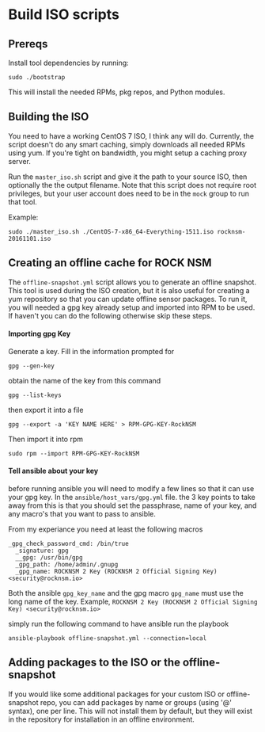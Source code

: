 # Build ISO scripts

## Prereqs

Install tool dependencies by running:

```
sudo ./bootstrap
```

This will install the needed RPMs, pkg repos, and Python modules.

## Building the ISO

You need to have a working CentOS 7 ISO, I think any will do. Currently,
the script doesn't do any smart caching, simply downloads all needed RPMs
using yum. If you're tight on bandwidth, you might setup a caching proxy
server.

Run the `master_iso.sh` script and give it the path to your
source ISO, then optionally the the output filename. Note that this script does
not require root privileges, but your user account does need to be in the `mock`
group to run that tool.

Example:
```
sudo ./master_iso.sh ./CentOS-7-x86_64-Everything-1511.iso rocknsm-20161101.iso
```

## Creating an offline cache for ROCK NSM

The `offline-snapshot.yml` script allows you to generate an offline snapshot. This
tool is used during the ISO creation, but it is also useful for creating a yum
repository so that you can update offline sensor packages. To run it, you will needed
a gpg key already setup and imported into RPM to be used. If haven't you can do
the following otherwise skip these steps.

#### Importing gpg Key
Generate a key. Fill in the information prompted for
```
gpg --gen-key
```

obtain the name of the key from this command
```
gpg --list-keys
```

then export it into a file
```
gpg --export -a 'KEY NAME HERE' > RPM-GPG-KEY-RockNSM
```

Then import it into rpm
```
sudo rpm --import RPM-GPG-KEY-RockNSM
```

#### Tell ansible about your key
before running ansible you will need to modify a few lines so that it can use
your gpg key. In the `ansible/host_vars/gpg.yml` file. the 3 key points to take away
from this is that you should set the passphrase, name of your key, and any
macro's that you want to pass to ansible.

From my experiance you need at least the following macros
```
_gpg_check_password_cmd: /bin/true
  _signature: gpg
  __gpg: /usr/bin/gpg
  _gpg_path: /home/admin/.gnupg
  _gpg_name: ROCKNSM 2 Key (ROCKNSM 2 Official Signing Key) <security@rocknsm.io>
```

Both the ansible `gpg_key_name` and the gpg macro `gpg_name` must use the long name of the key.
Example, `ROCKNSM 2 Key (ROCKNSM 2 Official Signing Key) <security@rocknsm.io>`

simply run the following command to have ansible run the playbook
```
ansible-playbook offline-snapshot.yml --connection=local
```


## Adding packages to the ISO or the offline-snapshot

If you would like some additional packages for your custom ISO or offline-snapshot
repo, you can add packages by name or groups (using '@' syntax), one per line. This
will not install them by default, but they will exist in the repository for installation
in an offline environment.
